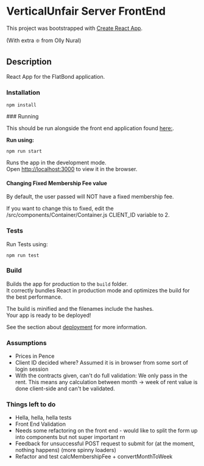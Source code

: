 # VerticalUnfair Server FrontEnd

This project was bootstrapped with [Create React App](https://github.com/facebook/create-react-app). 

(With extra :sparkle: from Olly Nural)

## Description

React App for the FlatBond application.

### Installation

`npm install`

### Running

This should be run alongside the front end application found [here:](https://github.com/OllyNural/VerticalUnfair-Web).

**Run using:**

`npm run start`

Runs the app in the development mode.<br>
Open [http://localhost:3000](http://localhost:3000) to view it in the browser.

#### Changing Fixed Membership Fee value
By default, the user passed will NOT have a fixed membership fee.

If you want to change this to fixed, edit the /src/components/Container/Container.js CLIENT_ID variable to 2.

### Tests

Run Tests using: 

`npm run test`

### Build

Builds the app for production to the `build` folder.<br>
It correctly bundles React in production mode and optimizes the build for the best performance.

The build is minified and the filenames include the hashes.<br>
Your app is ready to be deployed!

See the section about [deployment](https://facebook.github.io/create-react-app/docs/deployment) for more information.


### Assumptions

* Prices in Pence
* Client ID decided where? Assumed it is in browser from some sort of login session
* With the contracts given, can't do full validation: We only pass in the rent. This means any calculation between month -> week of rent value is done client-side and can't be validated. 

### Things left to do

* Hella, hella, hella tests 
* Front End Validation
* Needs some refactoring on the front end - would like to split the form up into components but not super important rn
* Feedback for unsuccessful POST request to submit for (at the moment, nothing happens) (more spinny loaders)
* Refactor and test calcMembershipFee + convertMonthToWeek